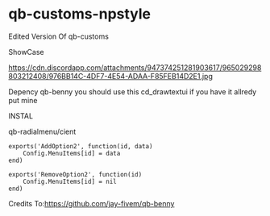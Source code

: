 # qb-customs-npstyle
Edited Version Of qb-customs

ShowCase

https://cdn.discordapp.com/attachments/947374251281903617/965029298803212408/976BB14C-4DF7-4E54-ADAA-F85FEB14D2E1.jpg

Depency
qb-benny
you should use this cd_drawtextui if you have it allredy put mine

INSTAL

qb-radialmenu/cient

```
exports('AddOption2', function(id, data)
    Config.MenuItems[id] = data
end)

exports('RemoveOption2', function(id)
    Config.MenuItems[id] = nil
end)

```
Credits To:https://github.com/jay-fivem/qb-benny
